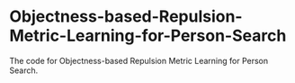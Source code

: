 # Objectness-based-Repulsion-Metric-Learning-for-Person-Search
The code for Objectness-based Repulsion Metric Learning for Person Search.
